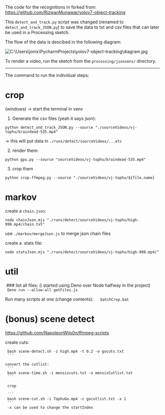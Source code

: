 The code for the recognitions in forked from: 
https://github.com/RizwanMunawar/yolov7-object-tracking

This `detect_and_track.py` script was changed (renamed to `detect_and_track_JSON.py`) to save the data to txt and csv files that can later be used in a Processing sketch.

The flow of the data is descibed in the following diagram:

![C:\Users\jonix\PycharmProjects\yolov7-object-tracking\diagram.jpg](file:///C:/Users/jonix/PycharmProjects/yolov7-object-tracking/diagram.jpg)

To render a video, run the sketch from the `processing/jsonsens/` directory.

---
The command to run the individual steps:
# crop

(windows)
-> start the terminal in venv

1. Generate the csv files (yeah it says json):
```
python detect_and_track_JSON.py --source "./sourceVideos/vj-tophu/braindead-535.mp4"
```
-> this will put data in `./runs/detect/sourceVideos/...etc`

2. render them:
```
python gpu.py --source "sourceVideos/vj-tophu/braindead-535.mp4"
```

3. crop them
```
python crop-ffmpeg.py --source "./sourceVideos/vj-tophu/${file.name}
```


# markov

create a `chain.json`:
```
node chainJson.mjs "./runs/detect/sourceVideos/vj-tophu/high-998.mp4/chain.txt"
```

use `./markov/mergeJson.js`  to merge json chain files

create a  stats file:
```
node statsJson.mjs "./runs/detect/sourceVideos/vj-tophu/high-998.mp4/"
```


# util

 ### list all files: (i started using Deno over Node halfway in the project)
 ```
 Deno run --allow-all getFiles.js
 ```

Run many scripts at one (change contents):
 ```
 batchCrop.bat
 ```

# (bonus) scene detect
https://github.com/NapoleonWils0n/ffmpeg-scripts

create cuts:
```
 bash scene-detect.sh -i high.mp4 -t 0.2 -o gocuts.txt
 ```

convert the cutlist:
 ```
 bash scene-time.sh -i mensiscuts.txt -o mensisCutlist.txt
 ```

 crop

 ```
 bash scene-cut.sh -i TophuGo.mp4 -c gocutlist.txt -x 1
 ```
 -x can be used to change the startIndex

  
